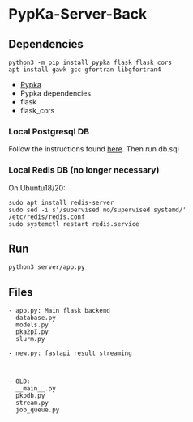 # PypKa-Server-Back

## Dependencies

    python3 -m pip install pypka flask flask_cors
    apt install gawk gcc gfortran libgfortran4

- [Pypka](https://github.com/mms-fcul/PypKa)
- Pypka dependencies
- flask
- flask_cors

### Local Postgresql DB
Follow the instructions found [here](https://www.postgresql.org/download/linux/ubuntu/).
Then run db.sql

### Local Redis DB (no longer necessary)
On Ubuntu18/20:
```
sudo apt install redis-server
sudo sed -i s'/supervised no/supervised systemd/' /etc/redis/redis.conf
sudo systemctl restart redis.service
```

## Run
    python3 server/app.py

## Files
    - app.py: Main flask backend
      database.py  
      models.py
      pka2pI.py
      slurm.py

    - new.py: fastapi result streaming

      

    - OLD: 
      __main__.py
      pkpdb.py
      stream.py
      job_queue.py       
